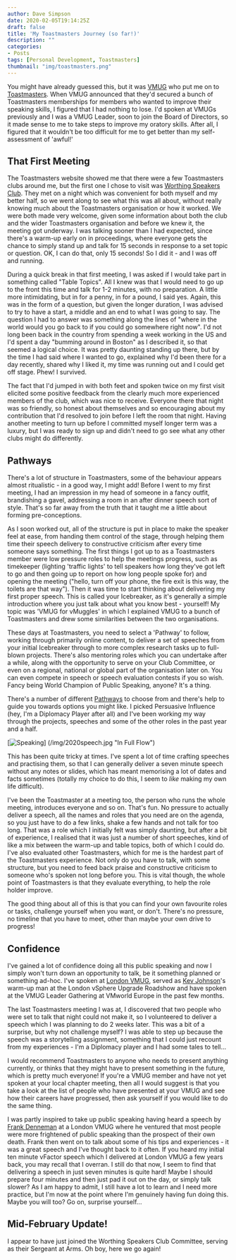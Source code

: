 ```yaml
---
author: Dave Simpson
date: 2020-02-05T19:14:25Z
draft: false
title: 'My Toastmasters Journey (so far!)'
description: ""
categories:
- Posts
tags: [Personal Development, Toastmasters]
thumbnail: "img/toastmasters.png"
---
```

You might have already guessed this, but it was [VMUG](https://www.vmug.com/home) who put me on to [Toastmasters](https://www.toastmasters.org/). When VMUG announced that they'd secured a bunch of Toastmasters memberships for members who wanted to improve their speaking skills, I figured that I had nothing to lose. I'd spoken at VMUGs previously and I was a VMUG Leader, soon to join the Board of Directors, so it made sense to me to take steps to improve my oratory skills. After all, I figured that it wouldn't be too difficult for me to get better than my self-assessment of 'awful!'

## That First Meeting ##
The Toastmasters website showed me that there were a few Toastmasters clubs around me, but the first one I chose to visit was [Worthing Speakers Club](https://worthingspeakers.club/). They met on a night which was convenient for both myself and my better half, so we went along to see what this was all about, without really knowing much about the Toastmasters organisation or how it worked. We were both made very welcome, given some information about both the club and the wider Toastmasters organisation and before we knew it, the meeting got underway. I was talking sooner than I had expected, since there's a warm-up early on in proceedings, where everyone gets the chance to simply stand up and talk for 15 seconds in response to a set topic or question. OK, I can do that, only 15 seconds! So I did it - and I was off and running.

During a quick break in that first meeting, I was asked if I would take part in something called "Table Topics". All I knew was that I would need to go up to the front this time and talk for 1-2 minutes, with no preparation. A little more intimidating, but in for a penny, in for a pound, I said yes. Again, this was in the form of a question, but given the longer duration, I was advised to try to have a start, a middle and an end to what I was going to say. The question I had to answer was something along the lines of "where in the world would you go back to if you could go somewhere right now". I'd not long been back in the country from spending a week working in the US and I'd spent a day "bumming around in Boston" as I described it, so that seemed a logical choice. It was pretty daunting standing up there, but by the time I had said where I wanted to go, explained why I'd been there for a day recently, shared why I liked it, my time was running out and I could get off stage. Phew! I survived. 

The fact that I'd jumped in with both feet and spoken twice on my first visit elicited some positive feedback from the clearly much more experienced members of the club, which was nice to receive. Everyone there that night was so friendly, so honest about themselves and so encouraging about my contribution that I'd resolved to join before I left the room that night. Having another meeting to turn up before I committed myself longer term was a luxury, but I was ready to sign up and didn't need to go see what any other clubs might do differently.

## Pathways ##
There's a lot of structure in Toastmasters, some of the behaviour appears almost ritualistic - in a good way, I might add! Before I went to my first meeting, I had an impression in my head of someone in a fancy outfit, brandishing a gavel, addressing a room in an after dinner speech sort of style. That's so far away from the truth that it taught me a little about forming pre-conceptions.

As I soon worked out, all of the structure is put in place to make the speaker feel at ease, from handing them control of the stage, through helping them time their speech delivery to constructive criticism after every time someone says something. The first things I got up to as a Toastmasters member were low pressure roles to help the meetings progress, such as timekeeper (lighting 'traffic lights' to tell speakers how long they've got left to go and then going up to report on how long people spoke for) and opening the meeting ("hello, turn off your phone, the fire exit is this way, the toilets are that way"). Then it was time to start thinking about delivering my first proper speech. This  is called your Icebreaker, as it's generally a simple introduction where you just talk about what you know best - yourself! My topic was 'VMUG for vMuggles' in which I explained VMUG to a bunch of Toastmasters and drew some similarities between the two organisations.

These days at Toastmasters, you need to select a 'Pathway' to follow, working through primarily online content, to deliver a set of speeches from your initial Icebreaker through to more complex research tasks up to full-blown projects. There's also mentoring roles which you can undertake after a while, along with the opportunity to serve on your Club Committee, or even on a regional, national or global part of the organisation later on. You can even compete in speech or speech evaluation contests if you so wish. Fancy being World Champion of Public Speaking, anyone? It's a thing. 

There's a number of different [Pathways](https://www.toastmasters.org/pathways-overview) to choose from and there's help to guide you towards options you might like. I picked Persuasive Influence (hey, I'm a Diplomacy Player after all) and I've been working my way through the projects, speeches and some of the other roles in the past year and a half.

[![Speaking](/img/2020speech.jpg)] (/img/2020speech.jpg "In Full Flow")

This has been quite tricky at times. I've spent a lot of time crafting speeches and practising them, so that I can generally deliver a seven minute speech without any notes or slides, which has meant memorising a lot of dates and facts sometimes (totally my choice to do this, I seem to *like* making my own life difficult).

I've been the Toastmaster at a meeting too, the person who runs the whole meeting, introduces everyone and so on. That's fun. No pressure to actually deliver a speech, all the names and roles that you need are on the agenda, so you just have to do a few links, shake a few hands and not talk for too long. That was a role which I initially felt was simply daunting, but after a bit of experience, I realised that it was just a number of short speeches, kind of like a mix between the warm-up and table topics, both of which I could do. I've also evaluated other Toastmasters, which for me is the hardest part of the Toastmasters experience. Not only do you have to talk, with some structure, but you need to feed back praise and constructive criticism to someone who's spoken not long before you. This is vital though, the whole point of Toastmasters is that they evaluate everything, to help the role holder improve.

The good thing about all of this is that you can find your own favourite roles or tasks, challenge yourself when you want, or don't. There's no pressure, no timeline that you have to meet, other than maybe your own drive to progress!

## Confidence ##
I've gained a lot of confidence doing all this public speaking and now I simply won't turn down an opportunity to talk, be it something planned or something ad-hoc. I've spoken at [London VMUG](https://community.vmug.com/communities/localcommunityhome?CommunityKey=0433de49-138a-4270-bc83-b64b8ea303a7), served as [Kev Johnson](https://twitter.com/kev_johnson)'s warm-up man at the London vSphere Upgrade Roadshow and have spoken at the VMUG Leader Gathering at VMworld Europe in the past few months.

The last Toastmasters meeting I was at, I discovered that two people who were set to talk that night could not make it, so I volunteered to deliver a speech which I was planning to do 2 weeks later. This was a bit of a surprise, but why not challenge myself? I was able to step up because the speech was a storytelling assignment, something that I could just recount from my experiences - I'm a Diplomacy player and I had some tales to tell... 

I would recommend Toastmasters to anyone who needs to present anything currently, or thinks that they might have to present something in the future, which is pretty much everyone! If you're a VMUG member and have not yet spoken at your local chapter meeting, then all I would suggest is that you take a look at the list of people who have presented at your VMUG and see how their careers have progressed, then ask yourself if you would like to do the same thing.

I was partly inspired to take up public speaking having heard a speech by [Frank Denneman](https://twitter.com/FrankDenneman/) at a London VMUG where he ventured that most people were more frightened of public speaking than the prospect of their own death. Frank then went on to talk about some of his tips and experiences - it was a great speech and I've thought back to it often. If you heard my initial ten minute vFactor speech which I delivered at London VMUG a few years back, you may recall that I overran. I still do that now, I seem to find that delivering a speech in just seven minutes is quite hard! Maybe I should prepare four minutes and then just pad it out on the day, or simply talk slower? As I am happy to admit, I still have a lot to learn and I need more practice, but I'm now at the point where I'm genuinely having fun doing this. Maybe you will too? Go on, surprise yourself...

## Mid-February Update! ##
I appear to have just joined the Worthing Speakers Club Committee, serving as their Sergeant at Arms. Oh boy, here we go again! 